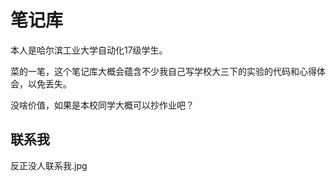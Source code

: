 # 笔记库

本人是哈尔滨工业大学自动化17级学生。

菜的一笔，这个笔记库大概会蕴含不少我自己写学校大三下的实验的代码和心得体会，以免丢失。

没啥价值，如果是本校同学大概可以抄作业吧？

## 联系我
反正没人联系我.jpg

